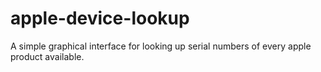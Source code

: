 # apple-device-lookup
A simple graphical interface for looking up serial numbers of every apple product available.
